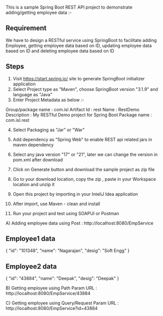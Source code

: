 This is a sample Spring Boot REST API project to demonstrate adding/getting employee data :-

Requirement
---------------
We have to design a RESTful service using SpringBoot to facilitate adding Employee, getting employee data based on ID, updating employee data based on ID and deleting employee data based on ID

Steps
-------
1) Visit https://start.spring.io/ site to generate SpringBoot initializer application
2) Select Project type as "Maven", choose SpringBoot version "3.1.9" and language as "Java" 
3) Enter Project Metadata as below :-

Group/package name  	: com.isl
Artifact 	Id						: rest
Name 							: RestDemo
Description					: My RESTful Demo project for Spring Boot
Package name				: com.isl.rest

4) Select Packaging as  "Jar" or "War"

5) Add dependency as "Spring Web" to enable REST api related jars in maven dependency
4) Select any java version "17" or "21", later we can change the version in pom.xml after download

7) Click on Generate button and download the sample project as zip file
8) Go to your download location, copy the zip ,  paste in your Workspace location and unzip it
 
9) Open this project by importing in your InteliJ Idea application

10) After import, use Maven - clean and install

11) Run your project and test using SOAPUI or Postman


A) Adding employee data using Post : http://localhost:8080/EmpService

Employee1 data
------------------
{
   "id": "101348",
   "name": "Nagarajan",
   "desig": "Soft Engg"
}

Employee2 data
------------------
{
   "id": "43884",
   "name": "Deepak",
   "desig": "Deepak"
}
	
B) Getting employee using Path Param URL : http://localhost:8080/EmpService/43884

C) Getting employee using Query/Request Param URL : http://localhost:8080/EmpService?id=43884
